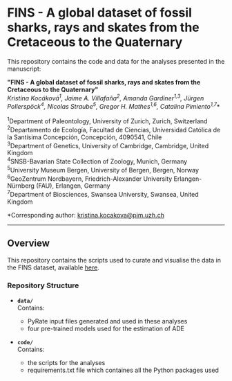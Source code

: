 # FINS - A global dataset of fossil sharks, rays and skates from the Cretaceous to the Quaternary

This repository contains the code and data for the analyses presented in the manuscript:

**"FINS - A global dataset of fossil sharks, rays and skates from the Cretaceous to the Quaternary"**  
**Kristína Kocáková<sup>1*</sup>, Jaime A. Villafaña<sup>2</sup>, Amanda Gardiner<sup>1,3</sup>, Jürgen Pollerspöck<sup>4</sup>, Nicolas Straube<sup>5</sup>, Gregor H. Mathes<sup>1,6</sup>, Catalina Pimiento<sup>1,7</sup>**  

<sup>1</sup>Department of Paleontology, University of Zurich, Zurich, Switzerland <br />
<sup>2</sup>Departamento de Ecología, Facultad de Ciencias, Universidad Católica de la Santísima Concepción, Concepción, 4090541, Chile<br />
<sup>3</sup>Department of Genetics, University of Cambridge, Cambridge, United Kingdom<br />
<sup>4</sup>SNSB-Bavarian State Collection of Zoology, Munich, Germany<br />
<sup>5</sup>University Museum Bergen, University of Bergen, Bergen, Norway<br />
<sup>6</sup>GeoZentrum Nordbayern, Friedrich-Alexander University Erlangen-Nürnberg (FAU), Erlangen, Germany<br />
<sup>7</sup>Department of Biosciences, Swansea University, Swansea, United Kingdom

\*Corresponding author: [kristina.kocakova@pim.uzh.ch](mailto:kristina.kocakova@pim.uzh.ch)

---

## Overview

This repository contains the scripts used to curate and visualise the data in the FINS dataset, available [here](https://shorturl.at/crNeh).


### Repository Structure

- **`data/`**  
  Contains:
  - PyRate input files generated and used in these analyses
  - four pre-trained models used for the estimation of ADE

- **`code/`**  
  Contains:
  - the scripts for the analyses
  - requirements.txt file which containes all the Python packages used
